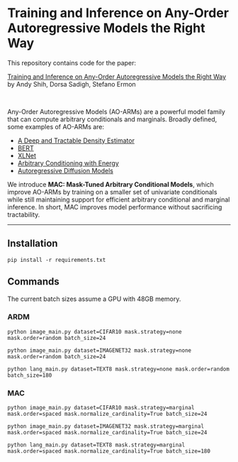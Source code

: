 # Training and Inference on Any-Order Autoregressive Models the Right Way

This repository contains code for the paper:

[Training and Inference on Any-Order Autoregressive Models the Right Way](https://arxiv.org/abs/2205.13554) \
by Andy Shih, Dorsa Sadigh, Stefano Ermon

<br>

Any-Order Autoregressive Models (AO-ARMs) are a powerful model family that can compute arbitrary conditionals and marginals. Broadly defined, some examples of AO-ARMs are:
- [A Deep and Tractable Density Estimator](https://arxiv.org/abs/1310.1757)
- [BERT](https://arxiv.org/abs/1810.04805)
- [XLNet](https://arxiv.org/abs/1906.08237)
- [Arbitrary Conditioning with Energy](https://arxiv.org/abs/2102.04426)
- [Autoregressive Diffusion Models](https://arxiv.org/abs/2110.02037)

We introduce **MAC: Mask-Tuned Arbitrary Conditional Models**, which improve AO-ARMs by training on a smaller set of univariate conditionals while still maintaining support for efficient arbitrary conditional and marginal inference. In short, MAC improves model performance without sacrificing tractability.

--------------------

## Installation
```
pip install -r requirements.txt
```

## Commands

The current batch sizes assume a GPU with 48GB memory.

### ARDM
```
python image_main.py dataset=CIFAR10 mask.strategy=none mask.order=random batch_size=24

python image_main.py dataset=IMAGENET32 mask.strategy=none mask.order=random batch_size=24

python lang_main.py dataset=TEXT8 mask.strategy=none mask.order=random batch_size=180
```

### MAC
```
python image_main.py dataset=CIFAR10 mask.strategy=marginal mask.order=spaced mask.normalize_cardinality=True batch_size=24

python image_main.py dataset=IMAGENET32 mask.strategy=marginal mask.order=spaced mask.normalize_cardinality=True batch_size=24

python lang_main.py dataset=TEXT8 mask.strategy=marginal mask.order=spaced mask.normalize_cardinality=True batch_size=180
```